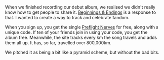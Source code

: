 When we finished recording our debut album, we realised we didn't really know how to get people to share it. [Beginnings & Endings](http://beginnings.wearebrightly.com/) is a response to that. I wanted to create a way to track and celebrate fandom.

When you sign up, you get the single [Preflight Nerves](http://tweetflight.wearebrightly.com/) for free, along with a unique code. If ten of your friends join in using your code, you get the album free. Meanwhile, the site tracks every km the song travels and adds them all up. It has, so far, travelled over 800,000km.

We pitched it as being a bit like a pyramid scheme, but without the bad bits.